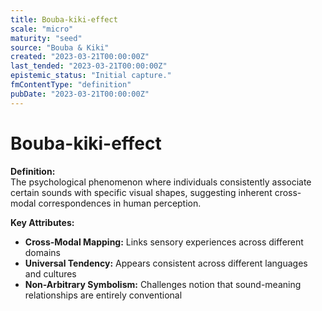 ```yaml
---
title: Bouba-kiki-effect
scale: "micro"
maturity: "seed"
source: "Bouba & Kiki"
created: "2023-03-21T00:00:00Z"
last_tended: "2023-03-21T00:00:00Z"
epistemic_status: "Initial capture."
fmContentType: "definition"
pubDate: "2023-03-21T00:00:00Z"
---
```


# Bouba-kiki-effect

**Definition:**  
The psychological phenomenon where individuals consistently associate certain sounds with specific visual shapes, suggesting inherent cross-modal correspondences in human perception.

**Key Attributes:**  
- **Cross-Modal Mapping:** Links sensory experiences across different domains  
- **Universal Tendency:** Appears consistent across different languages and cultures  
- **Non-Arbitrary Symbolism:** Challenges notion that sound-meaning relationships are entirely conventional
